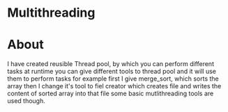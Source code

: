 # Multithreading
# About
I have created reusible Thread pool, by which you can perform different tasks
at runtime you can give different tools to thread pool and it will use them to perform tasks
for example first I give merge_sort, which sorts the array
then I change it's tool to fiel creator which creates file and writes the content of sorted array into that file
some basic mutlithreading tools are used though. 
